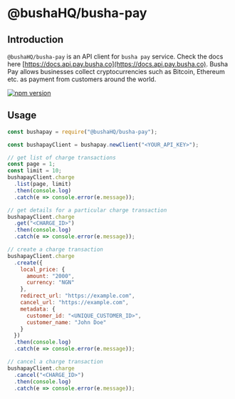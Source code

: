 # @bushaHQ/busha-pay

## Introduction

`@bushaHQ/busha-pay` is an API client for `busha pay` service. Check the docs here [https://docs.api.pay.busha.co](https://docs.api.pay.busha.co).
Busha Pay allows businesses collect cryptocurrencies such as Bitcoin, Ethereum etc. as payment from customers around the world.

[![npm version](https://badge.fury.io/js/%40busha%2Fbusha-pay.svg)](https://badge.fury.io/js/%40busha%2Fbusha-pay)

## Usage

```js
const bushapay = require("@bushaHQ/busha-pay");

const bushapayClient = bushapay.newClient("<YOUR_API_KEY>");

// get list of charge transactions
const page = 1;
const limit = 10;
bushapayClient.charge
  .list(page, limit)
  .then(console.log)
  .catch(e => console.error(e.message));

// get details for a particular charge transaction
bushapayClient.charge
  .get("<CHARGE_ID>")
  .then(console.log)
  .catch(e => console.error(e.message));

// create a charge transaction
bushapayClient.charge
  .create({
    local_price: {
      amount: "2000",
      currency: "NGN"
    },
    redirect_url: "https://example.com",
    cancel_url: "https://example.com",
    metadata: {
      customer_id: "<UNIQUE_CUSTOMER_ID>",
      customer_name: "John Doe"
    }
  })
  .then(console.log)
  .catch(e => console.error(e.message));

// cancel a charge transaction
bushapayClient.charge
  .cancel("<CHARGE_ID>")
  .then(console.log)
  .catch(e => console.error(e.message));
```
